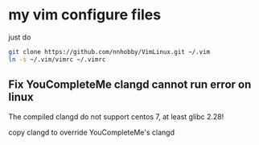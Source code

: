 # my vim configure files

just do 

```bash
git clone https://github.com/nnhobby/VimLinux.git ~/.vim
ln -s ~/.vim/vimrc ~/.vimrc
```

## Fix YouCompleteMe clangd cannot run error on linux

The compiled clangd do not support centos 7, at least glibc 2.28!

copy clangd to override YouCompleteMe's clangd
